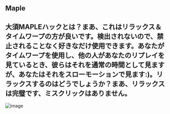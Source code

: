 ## Maple
## 大須MAPLEハックとは？まあ、これはリラックス＆タイムワープの方が良いです。検出されないので、禁止されることなく好きなだけ使用できます。あなたがタイムワープを使用し、他の人があなたのリプレイを見ているとき、彼らはそれを通常の時間として見ますが、あなたはそれをスローモーションで見ます:)。リラックスするのはどうでしょうか？まあ、リラックスは完璧です、ミスクリックはありません。

![image](https://github.com/user-attachments/assets/c814fca9-c1f7-409e-9618-03df66c5ddaf)
